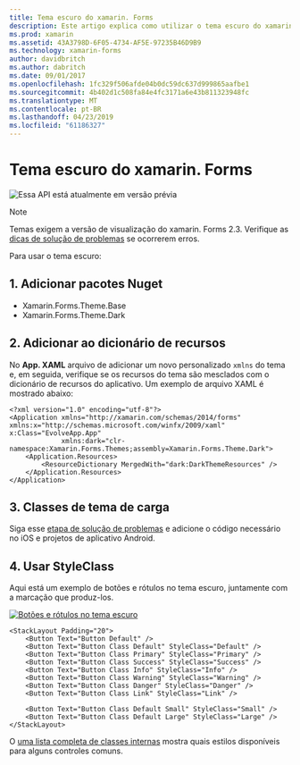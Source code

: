 ```yaml
---
title: Tema escuro do xamarin. Forms
description: Este artigo explica como utilizar o tema escuro do xamarin. Forms em um aplicativo.
ms.prod: xamarin
ms.assetid: 43A3798D-6F05-4734-AF5E-97235B46D9B9
ms.technology: xamarin-forms
author: davidbritch
ms.author: dabritch
ms.date: 09/01/2017
ms.openlocfilehash: 1fc329f506afde04b0dc59dc637d999865aafbe1
ms.sourcegitcommit: 4b402d1c508fa84e4fc3171a6e43b811323948fc
ms.translationtype: MT
ms.contentlocale: pt-BR
ms.lasthandoff: 04/23/2019
ms.locfileid: "61186327"
---
```

# <a name="xamarinforms-dark-theme"></a>Tema escuro do xamarin. Forms

![](~/media/shared/preview.png "Essa API está atualmente em versão prévia")

> [!NOTE]
> Temas exigem a versão de visualização do xamarin. Forms 2.3. Verifique as [dicas de solução de problemas](~/xamarin-forms/user-interface/themes/index.md) se ocorrerem erros.

Para usar o tema escuro:

## <a name="1-add-nuget-packages"></a>1. Adicionar pacotes Nuget

* Xamarin.Forms.Theme.Base
* Xamarin.Forms.Theme.Dark

## <a name="2-add-to-the-resource-dictionary"></a>2. Adicionar ao dicionário de recursos

No **App. XAML** arquivo de adicionar um novo personalizado `xmlns` do tema e, em seguida, verifique se os recursos do tema são mesclados com o dicionário de recursos do aplicativo.
Um exemplo de arquivo XAML é mostrado abaixo:

```xaml
<?xml version="1.0" encoding="utf-8"?>
<Application xmlns="http://xamarin.com/schemas/2014/forms" xmlns:x="http://schemas.microsoft.com/winfx/2009/xaml" x:Class="EvolveApp.App"
             xmlns:dark="clr-namespace:Xamarin.Forms.Themes;assembly=Xamarin.Forms.Theme.Dark">
    <Application.Resources>
        <ResourceDictionary MergedWith="dark:DarkThemeResources" />
    </Application.Resources>
</Application>
```

## <a name="3-load-theme-classes"></a>3. Classes de tema de carga

Siga esse [etapa de solução de problemas](~/xamarin-forms/user-interface/themes/index.md) e adicione o código necessário no iOS e projetos de aplicativo Android.

## <a name="4-use-styleclass"></a>4. Usar StyleClass

Aqui está um exemplo de botões e rótulos no tema escuro, juntamente com a marcação que produz-los.

[![](dark-images/dark-theme-sml.png "Botões e rótulos no tema escuro")](dark-images/dark-theme.png#lightbox "botões e rótulos no tema escuro")

```xaml
<StackLayout Padding="20">
    <Button Text="Button Default" />
    <Button Text="Button Class Default" StyleClass="Default" />
    <Button Text="Button Class Primary" StyleClass="Primary" />
    <Button Text="Button Class Success" StyleClass="Success" />
    <Button Text="Button Class Info" StyleClass="Info" />
    <Button Text="Button Class Warning" StyleClass="Warning" />
    <Button Text="Button Class Danger" StyleClass="Danger" />
    <Button Text="Button Class Link" StyleClass="Link" />

    <Button Text="Button Class Default Small" StyleClass="Small" />
    <Button Text="Button Class Default Large" StyleClass="Large" />
</StackLayout>
```

O [uma lista completa de classes internas](~/xamarin-forms/user-interface/themes/index.md) mostra quais estilos disponíveis para alguns controles comuns.
